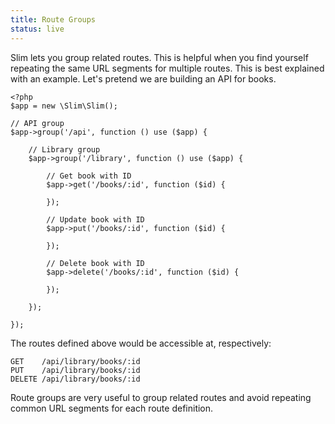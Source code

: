 ```yaml
---
title: Route Groups
status: live
---
```


Slim lets you group related routes. This is helpful when you find yourself repeating the same URL segments
for multiple routes. This is best explained with an example. Let's pretend we are building an API for
books.

    <?php
    $app = new \Slim\Slim();

    // API group
    $app->group('/api', function () use ($app) {

        // Library group
        $app->group('/library', function () use ($app) {

            // Get book with ID
            $app->get('/books/:id', function ($id) {

            });

            // Update book with ID
            $app->put('/books/:id', function ($id) {

            });

            // Delete book with ID
            $app->delete('/books/:id', function ($id) {

            });

        });

    });

The routes defined above would be accessible at, respectively:

    GET    /api/library/books/:id
    PUT    /api/library/books/:id
    DELETE /api/library/books/:id

Route groups are very useful to group related routes and avoid repeating common URL segments
for each route definition.
